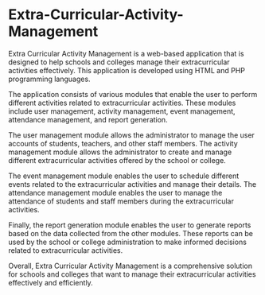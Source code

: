 # Extra-Curricular-Activity-Management


Extra Curricular Activity Management is a web-based application that is designed to help schools and colleges manage their extracurricular activities effectively. This application is developed using HTML and PHP programming languages.

The application consists of various modules that enable the user to perform different activities related to extracurricular activities. These modules include user management, activity management, event management, attendance management, and report generation.

The user management module allows the administrator to manage the user accounts of students, teachers, and other staff members. The activity management module allows the administrator to create and manage different extracurricular activities offered by the school or college.

The event management module enables the user to schedule different events related to the extracurricular activities and manage their details. The attendance management module enables the user to manage the attendance of students and staff members during the extracurricular activities.

Finally, the report generation module enables the user to generate reports based on the data collected from the other modules. These reports can be used by the school or college administration to make informed decisions related to extracurricular activities.

Overall, Extra Curricular Activity Management is a comprehensive solution for schools and colleges that want to manage their extracurricular activities effectively and efficiently.
